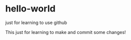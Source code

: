 # hello-world
just for learning to use github

This just for learning to make and commit some changes!

